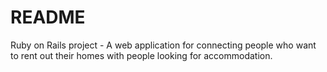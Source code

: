 # README

Ruby on Rails project - A web application for connecting people who want to rent out their homes with people looking for accommodation.
